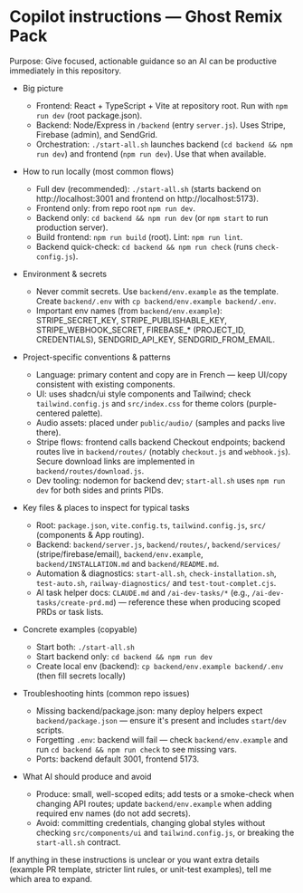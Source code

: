 <!-- Help for AI coding agents working on ghost-remix-pack-site -->
# Copilot instructions — Ghost Remix Pack

Purpose: Give focused, actionable guidance so an AI can be productive immediately in this repository.

- Big picture
  - Frontend: React + TypeScript + Vite at repository root. Run with `npm run dev` (root package.json).
  - Backend: Node/Express in `/backend` (entry `server.js`). Uses Stripe, Firebase (admin), and SendGrid.
  - Orchestration: `./start-all.sh` launches backend (`cd backend && npm run dev`) and frontend (`npm run dev`). Use that when available.

- How to run locally (most common flows)
  - Full dev (recommended): `./start-all.sh` (starts backend on http://localhost:3001 and frontend on http://localhost:5173).
  - Frontend only: from repo root `npm run dev`.
  - Backend only: `cd backend && npm run dev` (or `npm start` to run production server).
  - Build frontend: `npm run build` (root). Lint: `npm run lint`.
  - Backend quick-check: `cd backend && npm run check` (runs `check-config.js`).

- Environment & secrets
  - Never commit secrets. Use `backend/env.example` as the template. Create `backend/.env` with `cp backend/env.example backend/.env`.
  - Important env names (from `backend/env.example`): STRIPE_SECRET_KEY, STRIPE_PUBLISHABLE_KEY, STRIPE_WEBHOOK_SECRET, FIREBASE_* (PROJECT_ID, CREDENTIALS), SENDGRID_API_KEY, SENDGRID_FROM_EMAIL.

- Project-specific conventions & patterns
  - Language: primary content and copy are in French — keep UI/copy consistent with existing components.
  - UI: uses shadcn/ui style components and Tailwind; check `tailwind.config.js` and `src/index.css` for theme colors (purple-centered palette).
  - Audio assets: placed under `public/audio/` (samples and packs live there).
  - Stripe flows: frontend calls backend Checkout endpoints; backend routes live in `backend/routes/` (notably `checkout.js` and `webhook.js`). Secure download links are implemented in `backend/routes/download.js`.
  - Dev tooling: nodemon for backend dev; `start-all.sh` uses `npm run dev` for both sides and prints PIDs.

- Key files & places to inspect for typical tasks
  - Root: `package.json`, `vite.config.ts`, `tailwind.config.js`, `src/` (components & App routing).
  - Backend: `backend/server.js`, `backend/routes/`, `backend/services/` (stripe/firebase/email), `backend/env.example`, `backend/INSTALLATION.md` and `backend/README.md`.
  - Automation & diagnostics: `start-all.sh`, `check-installation.sh`, `test-auto.sh`, `railway-diagnostics/` and `test-tout-complet.cjs`.
  - AI task helper docs: `CLAUDE.md` and `/ai-dev-tasks/*` (e.g., `/ai-dev-tasks/create-prd.md`) — reference these when producing scoped PRDs or task lists.

- Concrete examples (copyable)
  - Start both: `./start-all.sh`
  - Start backend only: `cd backend && npm run dev`
  - Create local env (backend): `cp backend/env.example backend/.env` (then fill secrets locally)

- Troubleshooting hints (common repo issues)
  - Missing backend/package.json: many deploy helpers expect `backend/package.json` — ensure it's present and includes `start`/`dev` scripts.
  - Forgetting `.env`: backend will fail — check `backend/env.example` and run `cd backend && npm run check` to see missing vars.
  - Ports: backend default 3001, frontend 5173.

- What AI should produce and avoid
  - Produce: small, well-scoped edits; add tests or a smoke-check when changing API routes; update `backend/env.example` when adding required env names (do not add secrets).
  - Avoid: committing credentials, changing global styles without checking `src/components/ui` and `tailwind.config.js`, or breaking the `start-all.sh` contract.

If anything in these instructions is unclear or you want extra details (example PR template, stricter lint rules, or unit-test examples), tell me which area to expand.
